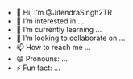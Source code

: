 - 👋 Hi, I’m @JitendraSingh2TR
- 👀 I’m interested in ...
- 🌱 I’m currently learning ...
- 💞️ I’m looking to collaborate on ...
- 📫 How to reach me ...
- 😄 Pronouns: ...
- ⚡ Fun fact: ...

<!---
JitendraSingh2TR/JitendraSingh2TR is a ✨ special ✨ repository because its `README.md` (this file) appears on your GitHub profile.
You can click the Preview link to take a look at your changes.
--->
